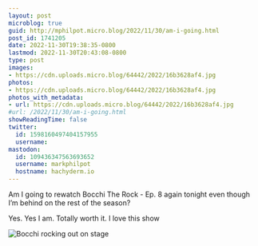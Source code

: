 ```yaml
---
layout: post
microblog: true
guid: http://mphilpot.micro.blog/2022/11/30/am-i-going.html
post_id: 1741205
date: 2022-11-30T19:38:35-0800
lastmod: 2022-11-30T20:43:08-0800
type: post
images:
- https://cdn.uploads.micro.blog/64442/2022/16b3628af4.jpg
photos:
- https://cdn.uploads.micro.blog/64442/2022/16b3628af4.jpg
photos_with_metadata:
- url: https://cdn.uploads.micro.blog/64442/2022/16b3628af4.jpg
#url: /2022/11/30/am-i-going.html
showReadingTime: false
twitter:
  id: 1598160497404157955
  username: 
mastodon:
  id: 109436347563693652
  username: markphilpot
  hostname: hachyderm.io
---
```

Am I going to rewatch Bocchi The Rock - Ep. 8 again tonight even though I’m behind on the rest of the season?

Yes. Yes I am. Totally worth it. I love this show

![Bocchi rocking out on stage](https://micro.markphilpot.com/uploads/2022/16b3628af4.jpg)

